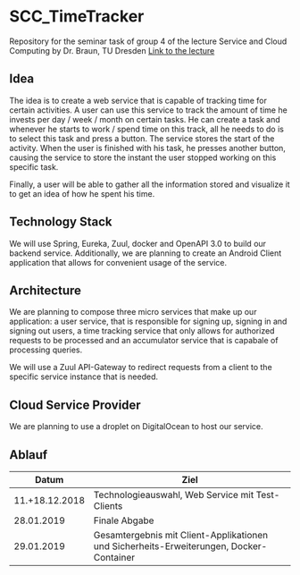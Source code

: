 # SCC_TimeTracker
Repository for the seminar task of group 4 of the lecture Service and Cloud Computing by Dr. Braun, TU Dresden
[Link to the lecture](https://tu-dresden.de/ing/informatik/sya/professur-fuer-rechnernetze/studium/lehrveranstaltungen/lehrveranstaltungsdetails?ln=de&lv_id=49)


## Idea
The idea is to create a web service that is capable of tracking time for certain activities. A user can use this service to track the amount of time he invests per day / week / month on certain tasks.
He can create a task and whenever he starts to work / spend time on this track, all he needs to do is to select this task and press a button. The service stores the start of the activity. When the user is finished with his task, he presses another button, causing the service to store the instant the user stopped working on this specific task.

Finally, a user will be able to gather all the information stored and visualize it to get an idea of how he spent his time.

## Technology Stack
We will use Spring, Eureka, Zuul, docker and OpenAPI 3.0 to build our backend service.
Additionally, we are planning to create an Android Client application that allows for convenient usage of the service.

## Architecture
We are planning to compose three micro services that make up our application: a user service, that is responsible for signing up, signing in and signing out users, a time tracking service that only allows for authorized requests to be processed and an accumulator service that is capabale of processing queries.

We will use a Zuul API-Gateway to redirect requests from a client to the specific service instance that is needed.

## Cloud Service Provider
We are planning to use a droplet on DigitalOcean to host our service.


## Ablauf
| Datum          | Ziel                                                                                    |
|----------------|-----------------------------------------------------------------------------------------|
| 11.+18.12.2018 | Technologieauswahl, Web Service mit Test-Clients                                        |
| 28.01.2019     | Finale Abgabe                                                                           |
| 29.01.2019     | Gesamtergebnis mit Client-Applikationen und Sicherheits-Erweiterungen, Docker-Container |

